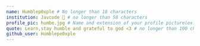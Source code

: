 ```yaml
---
name: Humblep0xple # No longer than 18 characters
institution: Javcode 🚩 # no longer than 58 characters
profile_pic: humbe.jpg # Name and extension of your profile picture(ex. mona.png)
quote: Learn,stay humble and grateful to god <3 # no longer than 100 characters
github_user: Humblepe0xple
---
```

